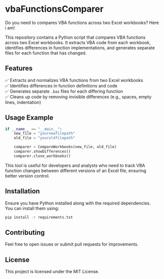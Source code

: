 # vbaFunctionsComparer
Do you need to compares VBA functions across two Excel workbooks? Here i am!

This repository contains a Python script that compares VBA functions across two Excel workbooks. It extracts VBA code from each workbook, identifies differences in function implementations, and generates separate files for each function that has changed.

## **Features**

✅ Extracts and normalizes VBA functions from two Excel workbooks\
✅ Identifies differences in function definitions and code\
✅ Generates separate `.bas` files for each differing function\
✅ Cleans up code by removing invisible differences (e.g., spaces, empty lines, indentation)

## **Usage Example**

```python
if __name__ == "__main__":
    new_file = "yournewfilepath"
    old_file = "youroldfilepath"

    comparer = CompareWorkbooks(new_file, old_file)
    comparer.showDifferences()
    comparer.close_workbooks()
```

This tool is useful for developers and analysts who need to track VBA function changes between different versions of an Excel file, ensuring better version control.

## **Installation**

Ensure you have Python installed along with the required dependencies. You can install them using:

```sh
pip install -r requirements.txt
```

## **Contributing**

Feel free to open issues or submit pull requests for improvements.

## **License**

This project is licensed under the MIT License.
